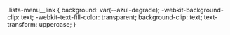 .lista-menu__link {
  background: var(--azul-degrade);
  -webkit-background-clip: text;
  -webkit-text-fill-color: transparent;
  background-clip: text;
  text-transform: uppercase;
}


